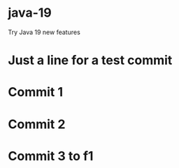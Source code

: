 # java-19
Try Java 19 new features

# Just a line for a test commit
# Commit 1
# Commit 2
# Commit 3 to f1